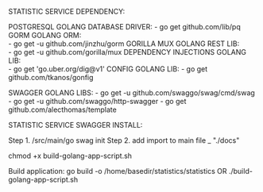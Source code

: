 STATISTIC SERVICE DEPENDENCY:

POSTGRESQL GOLANG DATABASE DRIVER:
    - go get github.com/lib/pq
GORM GOLANG ORM:    
    - go get -u github.com/jinzhu/gorm
GORILLA MUX GOLANG REST LIB:    
    - go get -u github.com/gorilla/mux
DEPENDENCY INJECTIONS GOLANG LIB:     
    - go get 'go.uber.org/dig@v1'
CONFIG GOLANG LIB:
    - go get github.com/tkanos/gonfig

SWAGGER GOLANG LIBS:
    - go get -u github.com/swaggo/swag/cmd/swag
    - go get -u github.com/swaggo/http-swagger
    - go get github.com/alecthomas/template

STATISTIC SERVICE SWAGGER INSTALL:

Step 1.
    /src/main/go swag init
Step 2.
    add import to main file _ "./docs"  


chmod +x build-golang-app-script.sh

Build application:
     go build -o /home/basedir/statistics/statistics
OR
    ./build-golang-app-script.sh